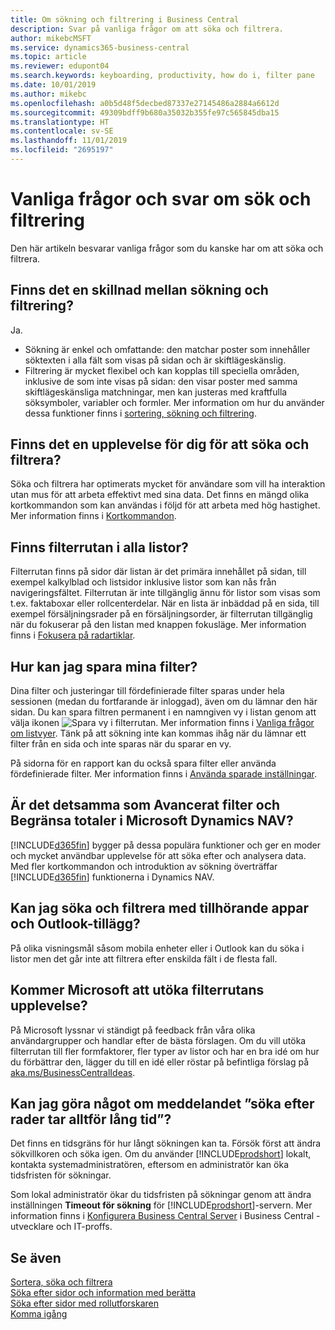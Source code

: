 ```yaml
---
title: Om sökning och filtrering i Business Central
description: Svar på vanliga frågor om att söka och filtrera.
author: mikebcMSFT
ms.service: dynamics365-business-central
ms.topic: article
ms.reviewer: edupont04
ms.search.keywords: keyboarding, productivity, how do i, filter pane
ms.date: 10/01/2019
ms.author: mikebc
ms.openlocfilehash: a0b5d48f5decbed87337e27145486a2884a6612d
ms.sourcegitcommit: 49309bdff9b680a35032b355fe97c565845dba15
ms.translationtype: HT
ms.contentlocale: sv-SE
ms.lasthandoff: 11/01/2019
ms.locfileid: "2695197"
---
```

# <a name="searching-and-filtering-faq"></a>Vanliga frågor och svar om sök och filtrering
Den här artikeln besvarar vanliga frågor som du kanske har om att söka och filtrera.

## <a name="is-there-a-difference-between-searching-and-filtering"></a>Finns det en skillnad mellan sökning och filtrering?
Ja.
- Sökning är enkel och omfattande: den matchar poster som innehåller söktexten i alla fält som visas på sidan och är skiftlägeskänslig.
- Filtrering är mycket flexibel och kan kopplas till speciella områden, inklusive de som inte visas på sidan: den visar poster med samma skiftlägeskänsliga matchningar, men kan justeras med kraftfulla söksymboler, variabler och formler. Mer information om hur du använder dessa funktioner finns i [sortering, sökning och filtrering](ui-enter-criteria-filters.md).

## <a name="is-there-a-keyboard-experience-for-search-and-filter"></a>Finns det en upplevelse för dig för att söka och filtrera?
Söka och filtrera har optimerats mycket för användare som vill ha interaktion utan mus för att arbeta effektivt med sina data. Det finns en mängd olika kortkommandon som kan användas i följd för att arbeta med hög hastighet. Mer information finns i [Kortkommandon](keyboard-shortcuts.md#KeyboardFilter).

## <a name="is-the-filter-pane-available-on-all-lists"></a>Finns filterrutan i alla listor?
Filterrutan finns på sidor där listan är det primära innehållet på sidan, till exempel kalkylblad och listsidor inklusive listor som kan nås från navigeringsfältet. Filterrutan är inte tillgänglig ännu för listor som visas som t.ex. faktaboxar eller rollcenterdelar. När en lista är inbäddad på en sida, till exempel försäljningsrader på en försäljningsorder, är filterrutan tillgänglig när du fokuserar på den listan med knappen fokusläge. Mer information finns i [Fokusera på radartiklar](ui-enter-data.md#Focus).

## <a name="how-can-i-save-my-filters"></a>Hur kan jag spara mina filter?
Dina filter och justeringar till fördefinierade filter sparas under hela sessionen (medan du fortfarande är inloggad), även om du lämnar den här sidan. Du kan spara filtren permanent i en namngiven vy i listan genom att välja ikonen ![Spara vy](media/save_view_icon.png "Spara vy") i filterrutan. Mer information finns i [Vanliga frågor om listvyer](ui-views-faq.md). Tänk på att sökning inte kan kommas ihåg när du lämnar ett filter från en sida och inte sparas när du sparar en vy.

På sidorna för en rapport kan du också spara filter eller använda fördefinierade filter. Mer information finns i [Använda sparade inställningar](ui-work-report.md#SavedSettings).

## <a name="is-this-the-same-as-advanced-filters-and-limit-totals-in-microsoft-dynamics-nav"></a>Är det detsamma som Avancerat filter och Begränsa totaler i Microsoft Dynamics NAV?
[!INCLUDE[d365fin](includes/d365fin_md.md)] bygger på dessa populära funktioner och ger en moder och mycket användbar upplevelse för att söka efter och analysera data. Med fler kortkommandon och introduktion av sökning överträffar [!INCLUDE[d365fin](includes/d365fin_md.md)] funktionerna i Dynamics NAV.  

## <a name="can-i-search-and-filter-using-the-companion-apps-and-outlook-addin"></a>Kan jag söka och filtrera med tillhörande appar och Outlook-tillägg?
På olika visningsmål såsom mobila enheter eller i Outlook kan du söka i listor men det går inte att filtrera efter enskilda fält i de flesta fall.

## <a name="will-microsoft-extend-the-filter-pane-experience"></a>Kommer Microsoft att utöka filterrutans upplevelse?
På Microsoft lyssnar vi ständigt på feedback från våra olika användargrupper och handlar efter de bästa förslagen. Om du vill utöka filterrutan till fler formfaktorer, fler typer av listor och har en bra idé om hur du förbättrar den, lägger du till en idé eller röstar på befintliga förslag på [aka.ms/BusinessCentralIdeas](https://aka.ms/businesscentralideas).

## <a name="can-i-do-anything-about-the-searching-for-rows-is-taking-too-long-message"></a>Kan jag göra något om meddelandet ”söka efter rader tar alltför lång tid”?

Det finns en tidsgräns för hur långt sökningen kan ta. Försök först att ändra sökvillkoren och söka igen. Om du använder [!INCLUDE[prodshort](includes/prodshort.md)] lokalt, kontakta systemadministratören, eftersom en administratör kan öka tidsfristen för sökningar.

Som lokal administratör ökar du tidsfristen på sökningar genom att ändra inställningen **Timeout för sökning** för [!INCLUDE[prodshort](includes/prodshort.md)]-servern. Mer information finns i [Konfigurera Business Central Server](https://docs.microsoft.com/en-us/dynamics365/business-central/dev-itpro/administration/configure-server-instance?#Database) i Business Central -utvecklare och IT-proffs.

## <a name="see-also"></a>Se även
[Sortera, söka och filtrera](ui-enter-criteria-filters.md)  
[Söka efter sidor och information med berätta](ui-search.md)  
[Söka efter sidor med rollutforskaren](ui-role-explorer.md)  
[Komma igång](product-get-started.md)  
